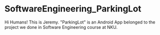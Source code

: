 # SoftwareEngineering_ParkingLot

Hi Humans!
This is Jeremy. "ParkingLot" is an Android App belonged to the project we done in Software Engineering course at NKU.
